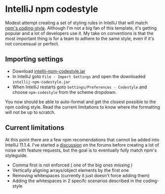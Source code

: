 # IntelliJ npm codestyle

Modest attempt creating a set of styling rules in IntelliJ that will match [npm's coding-style](https://npmjs.org/doc/coding-style.html). Although I'm not a big fan of this template, it's getting popular and a lot of developers use it. My take on conventions is that the most important thing is for a team to adhere to the same style, even if it's not concensual or perfect.

## Importing settings

* Download [intellij-npm-codestyle.jar](https://github.com/bitoiu/intellij-npm-codestyle/blob/master/intellij-npm-codestyle.jar)  
* In IntelliJ goto `File - Import Settings` and open the downloaded `intellij-npm-codestyle.jar`
* When IntelliJ restarts goto `Settings/Preferences - Codestyle` and choose `npm-codestyle` from the scheme dropdown.

You now should be able to auto-format and get the closest possible to the npm coding style. Read the current limitations to know where the formatting will not be up to scratch.

## Current limitations

At this point there are a few npm recomendations that cannot be added into IntelliJ 11.1.4. I've started a [discussion](http://devnet.jetbrains.net/thread/440071) on the forums before creating a lot of noise with feature requests, but the goal is to eventually fully match npm's styleguide.

* Comma first is not enforced ( one of the big ones missing )
* Vertically aligning arrays/object elements by the first one
* Removing whitespaces (currently it just doesn't force adding them)
* Adding the whitespaces in 2 specifc scenarios described in the coding-style
